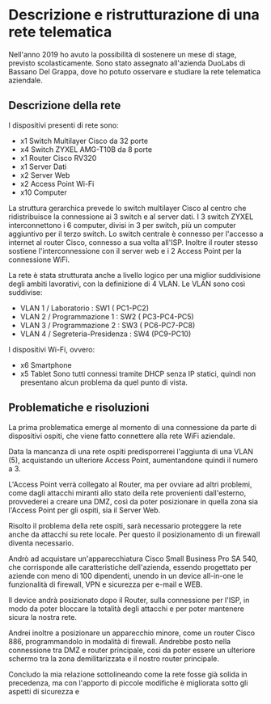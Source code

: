 # Descrizione e ristrutturazione di una rete telematica

Nell'anno 2019 ho avuto la possibilità di sostenere un mese di stage, previsto scolasticamente. 
Sono stato assegnato all'azienda DuoLabs di Bassano Del Grappa, dove ho potuto osservare e studiare la rete telematica aziendale.

## Descrizione della rete
I dispositivi presenti di rete sono:
- x1 Switch Multilayer Cisco da 32 porte
- x4 Switch ZYXEL AMG-T10B da 8 porte
- x1 Router Cisco RV320
- x1 Server Dati
- x2 Server Web
- x2 Access Point Wi-Fi
- x10 Computer

La struttura gerarchica prevede lo switch multilayer Cisco al centro che ridistribuisce la connessione ai 3 switch e al server dati.
I 3 switch ZYXEL interconnettono i 6 computer, divisi in 3 per switch, più un computer aggiuntivo per il terzo switch.
Lo switch centrale è connesso per l'accesso a internet al router Cisco, connesso a sua volta all'ISP. Inoltre il router stesso sostiene l'interconnessione con il server web e i 2 Access Point per la connessione WiFi.

La rete è stata strutturata anche a livello logico per una miglior suddivisione degli ambiti lavorativi, con la definizione di 4 VLAN.
Le VLAN sono così suddivise:
- VLAN 1 / Laboratorio : SW1 ( PC1-PC2)
- VLAN 2 / Programmazione 1 : SW2 ( PC3-PC4-PC5)
- VLAN 3 / Programmazione 2 : SW3 ( PC6-PC7-PC8)
- VLAN 4 / Segreteria-Presidenza : SW4 (PC9-PC10)

I dispositivi Wi-Fi, ovvero:
- x6 Smartphone
- x5 Tablet
Sono tutti connessi tramite DHCP senza IP statici, quindi non presentano alcun problema da quel punto di vista.

## Problematiche e risoluzioni
La prima problematica emerge al momento di una connessione da parte di dispositivi ospiti, che viene fatto connettere alla rete WiFi aziendale. 

Data la mancanza di una rete ospiti predisporrerei l'aggiunta di una VLAN (5), acquistando un ulteriore Access Point, aumentandone quindi il numero a 3. 

L'Access Point verrà collegato al Router, ma per ovviare ad altri problemi, come dagli attacchi miranti allo stato della rete provenienti dall'esterno, provvederei a creare una DMZ, così da poter posizionare in quella zona sia l'Access Point per gli ospiti, sia il Server Web.


Risolto il problema della rete ospiti, sarà necessario proteggere la rete anche da attacchi su rete locale. 
Per questo il posizionamento di un firewall diventa necessario.

Andrò ad acquistare un'apparecchiatura Cisco Small Business Pro SA 540, che corrisponde alle caratteristiche dell'azienda, essendo progettato per aziende con meno di 100 dipendenti, unendo in un device all-in-one le funzionalità di firewall, VPN e sicurezza per e-mail e WEB.

Il device andrà posizionato dopo il Router, sulla connessione per l'ISP, in modo da poter bloccare la totalità degli attacchi e per poter mantenere sicura la nostra rete.

Andrei inoltre a posizionare un apparecchio minore, come un router Cisco 886, programmandolo in modalità di firewall. Andrebbe posto nella connessione tra DMZ e router principale, così da poter essere un ulteriore schermo tra la zona demilitarizzata e il nostro router principale.

Concludo la mia relazione sottolineando come la rete fosse già solida in precedenza, ma con l'apporto di piccole modifiche è migliorata sotto gli aspetti di sicurezza e 


<!--stackedit_data:
eyJoaXN0b3J5IjpbMjA4OTU4ODAwMSwtMjAxMjAzODMzOSwxNT
AxODA5Mzc3LC0yMDYzNjg3MDU2LC0xMjY0OTQ3NjE0LDE4Mjc0
Nzk2MjUsLTE5MzE3NzEwNjEsLTEyMzk1MTA0NzMsMTc2ODMyOT
M0OCwxMzEzODYzNjIzLC0xODg4NzE5OTIyLC0xOTUxMDk1NDUw
LC0xNDE0ODQ3NzU2LDIwOTEyMzAxMjksLTIwODg3NDY2MTJdfQ
==
-->